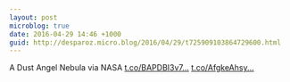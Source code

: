 ```yaml
---
layout: post
microblog: true
date: 2016-04-29 14:46 +1000
guid: http://desparoz.micro.blog/2016/04/29/t725909103864729600.html
---
```

A Dust Angel Nebula via NASA [t.co/BAPDBI3v7...](https://t.co/BAPDBI3v7L) [t.co/AfgkeAhsy...](https://t.co/AfgkeAhsy7)
